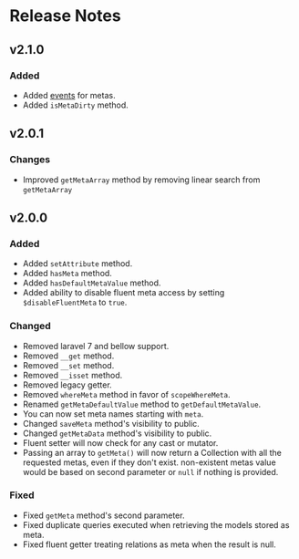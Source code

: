 # Release Notes

## v2.1.0

### Added

* Added [events](README.md#events) for metas.
* Added `isMetaDirty` method.

## v2.0.1

### Changes

* Improved `getMetaArray` method by removing linear search from `getMetaArray`

## v2.0.0

### Added

* Added `setAttribute` method.
* Added `hasMeta` method.
* Added `hasDefaultMetaValue` method.
* Added ability to disable fluent meta access by setting `$disableFluentMeta` to `true`.

### Changed

* Removed laravel 7 and bellow support.
* Removed `__get` method.
* Removed `__set` method.
* Removed `__isset` method.
* Removed legacy getter.
* Removed `whereMeta` method in favor of `scopeWhereMeta`.
* Renamed `getMetaDefaultValue` method to `getDefaultMetaValue`.
* You can now set meta names starting with `meta`.
* Changed `saveMeta` method's visibility to public.
* Changed `getMetaData` method's visibility to public.
* Fluent setter will now check for any cast or mutator.
* Passing an array to `getMeta()` will now return a Collection with all the requested metas, even if they don't exist. non-existent metas value would be based on second parameter or `null` if nothing is provided.

### Fixed

* Fixed `getMeta` method's second parameter.
* Fixed duplicate queries executed when retrieving the models stored as meta.
* Fixed fluent getter treating relations as meta when the result is null.
